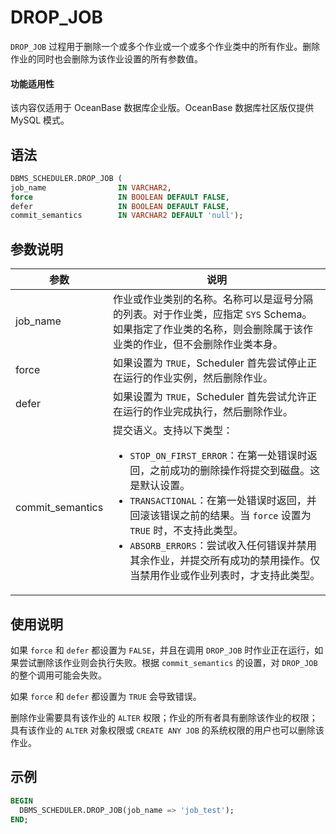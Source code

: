 # DROP_JOB 

`DROP_JOB` 过程用于删除一个或多个作业或一个或多个作业类中的所有作业。删除作业的同时也会删除为该作业设置的所有参数值。

  <main id="notice" >
    <h4>功能适用性</h4>
    <p>该内容仅适用于 OceanBase 数据库企业版。OceanBase 数据库社区版仅提供 MySQL 模式。</p>
  </main>

## 语法 

```sql
DBMS_SCHEDULER.DROP_JOB (
job_name                IN VARCHAR2,
force                   IN BOOLEAN DEFAULT FALSE,
defer                   IN BOOLEAN DEFAULT FALSE,
commit_semantics        IN VARCHAR2 DEFAULT 'null');
```

## 参数说明 

|        参数       |      说明      |
|------------------|-----------------|
| job_name         | 作业或作业类别的名称。名称可以是逗号分隔的列表。对于作业类，应指定 `SYS` Schema。 如果指定了作业类的名称，则会删除属于该作业类的作业，但不会删除作业类本身。 |
| force            | 如果设置为 `TRUE`，Scheduler 首先尝试停止正在运行的作业实例，然后删除作业。  |
| defer            | 如果设置为 `TRUE`，Scheduler 首先尝试允许正在运行的作业完成执行，然后删除作业。   |
| commit_semantics | 提交语义。支持以下类型： <ul><li> `STOP_ON_FIRST_ERROR`：在第一处错误时返回，之前成功的删除操作将提交到磁盘。这是默认设置。</li>   <li> `TRANSACTIONAL`：在第一处错误时返回，并回滚该错误之前的结果。当 `force` 设置为 `TRUE` 时，不支持此类型。</li>    <li> `ABSORB_ERRORS`：尝试收入任何错误并禁用其余作业，并提交所有成功的禁用操作。仅当禁用作业或作业列表时，才支持此类型。</li> </ul> |



## 使用说明 

如果 `force` 和 `defer` 都设置为 `FALSE`，并且在调用 `DROP_JOB` 时作业正在运行，如果尝试删除该作业则会执行失败。根据 `commit_semantics` 的设置，对 `DROP_JOB` 的整个调用可能会失败。

如果 `force` 和 `defer` 都设置为 `TRUE` 会导致错误。

删除作业需要具有该作业的 `ALTER` 权限；作业的所有者具有删除该作业的权限；具有该作业的 `ALTER` 对象权限或 `CREATE ANY JOB` 的系统权限的用户也可以删除该作业。

## 示例 

```sql
BEGIN 
  DBMS_SCHEDULER.DROP_JOB(job_name => 'job_test'); 
END; 
```
